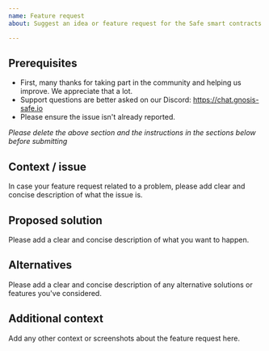 ```yaml
---
name: Feature request
about: Suggest an idea or feature request for the Safe smart contracts project

---
```


## Prerequisites

- First, many thanks for taking part in the community and helping us improve. We appreciate that a lot.
- Support questions are better asked on our Discord: https://chat.gnosis-safe.io
- Please ensure the issue isn't already reported.

*Please delete the above section and the instructions in the sections below before submitting*

## Context / issue

In case your feature request related to a problem, please add clear and concise description of what the issue is.

## Proposed solution

Please add a clear and concise description of what you want to happen.

## Alternatives

Please add a clear and concise description of any alternative solutions or features you've considered.

## Additional context

Add any other context or screenshots about the feature request here.
